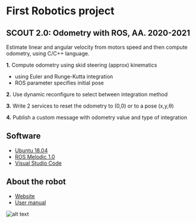 # First Robotics project
## SCOUT 2.0: Odometry with ROS, AA. 2020-2021
Estimate linear and angular velocity from motors speed and then compute odometry, using C/C++ language.

**1.** Compute odometry using skid steering (approx) kinematics
   - using Euler and Runge-Kutta integration
   - ROS parameter specifies initial pose
    
**2.** Use dynamic reconfigure to select between integration method

**3.** Write 2 services to reset the odometry to (0,0) or to a pose (x,y,θ)

**4.** Publish a custom message with odometry value and type of integration

## Software
- [Ubuntu 18.04](https://releases.ubuntu.com/18.04/)
- [ROS Melodic 1.0](http://wiki.ros.org/melodic)
- [Visual Studio Code](https://code.visualstudio.com/)

## About the robot
- [Website](https://www.agilex.ai/index/product/id/2?lang=en-us)
- [User manual](https://www.generationrobots.com/media/agilex/SCOUT2.0_UserManual_v2.0_EN.pdf)

![alt text](https://www.agilex.ai/upload/blocks/6_imgen.png?s=0)
